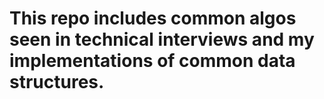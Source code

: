 # This repo includes common algos seen in technical interviews and my implementations of common data structures.
